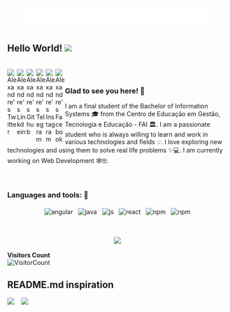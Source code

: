 <p  align="center"><img src = "https://github.com/XandRules/XandRules/blob/master/screedbot.gif"></p>

## Hello World! <img src="https://raw.githubusercontent.com/syedareehaquasar/syedareehaquasar/master/gifs/Hi.gif" width="30px"></h2>
<br />
<a href="https://twitter.com/_Alexandre58">
  <img align="left" alt="Alexandre's Twitter" width="22px" src="https://cdn.jsdelivr.net/npm/simple-icons@v3/icons/twitter.svg" />
</a>
<a href="https://www.linkedin.com/in/alexandre-ribeiro-b975b0127/">
  <img align="left" alt="Alexandre's Linkdein" width="22px" src="https://cdn.jsdelivr.net/npm/simple-icons@v3/icons/linkedin.svg" />
</a>
<a href="https://github.com/xandrules">
  <img align="left" alt="Alexandre's Github" width="22px" src="https://cdn.jsdelivr.net/npm/simple-icons@v3/icons/github.svg" />
</a>
<a href="https://msng.link/o/?Xandrules=tg">
  <img align="left" alt="Alexandre's Telegram" width="22px" src="https://cdn.jsdelivr.net/npm/simple-icons@v3/icons/telegram.svg" />
</a>
<a href="https://www.instagram.com/xandrule/">
  <img align="left" alt="Alexandre's Instagram" width="22px" src="https://cdn.jsdelivr.net/npm/simple-icons@v3/icons/instagram.svg" />
</a>
<a href="https://www.facebook.com/profile.php?id=100025020803221">
  <img align="left" alt="Alexandre's Facebook" width="22px" src="https://cdn.jsdelivr.net/npm/simple-icons@v3/icons/facebook.svg" />
</a>

<br />

### Glad to see you here! 🤩 &nbsp;
I am a final student of the Bachelor of Information Systems 🎓 from the Centro de Educação em Gestão, Tecnologia e Educação - FAI 🏛. I am a passionate student who is always willing to learn and work in various technologies and fields 💡. I love exploring new technologies and using them to solve real life problems ✨💻. I am currently working on Web Development 🕸️🤓.

<br />
<h3> Languages and tools: 🤩 &nbsp;</h3>
<p align="center">
  <img src="https://github.com/Quadrified/Quadrified/blob/master/assets/svg/dev/frameworks/%20angular.svg" alt="angular" style="vertical-align:top; margin:4px">
  <img src="https://github.com/Quadrified/Quadrified/blob/master/assets/svg/dev/languages/java.svg" alt="java" style="vertical-align:top; margin:4px">
  <img src="https://github.com/Quadrified/Quadrified/blob/master/assets/svg/dev/languages/js.svg" alt="js" style="vertical-align:top; margin:4px">
  <img src="https://github.com/Quadrified/Quadrified/blob/master/assets/svg/dev/frameworks/react.svg" alt="react" style="vertical-align:top; margin:4px">
  <img src="https://github.com/Quadrified/Quadrified/blob/master/assets/svg/dev/services/npm.svg" alt="npm" style="vertical-align:top; margin:4px">
  <img src="https://github.com/Quadrified/Quadrified/blob/master/assets/svg/dev/misc/web.svg" alt="npm" style="vertical-align:top; margin:4px">
</p>
<br />
<p align="center"><img width="50%" src="https://github-readme-stats.vercel.app/api?username=xandrules&show_icons=true" /></p>

**Visitors Count**  
![VisitorCount](https://profile-counter.glitch.me/{xandrules}/count.svg)

## README.md inspiration
<a href="https://github.com/syedareehaquasar"><img src = "https://img.shields.io/github/followers/syedareehaquasar?label=syedareehaquasar&style=social"></a>&nbsp; &nbsp;
<a href="https://github.com/mateusjbarbosa"><img src = "https://img.shields.io/github/followers/mateusjbarbosa?label=mateusjbarbosa&style=social"></a>&nbsp; &nbsp;

